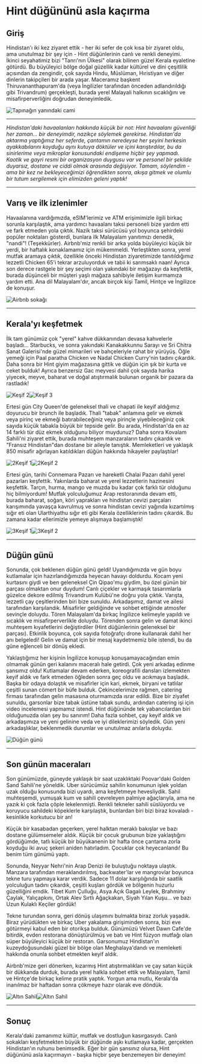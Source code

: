# Hint düğününü asla kaçırma

## Giriş

Hindistan'ı iki kez ziyaret ettik - her iki sefer de çok kısa bir ziyaret oldu, ama unutulmaz bir şey için - Hint düğünlerinin canlı ve renkli deneyimi. İkinci seyahatimiz bizi "Tanrı'nın Ülkesi" olarak bilinen güzel Kerala eyaletine götürdü. Bu büyüleyici bölge doğal güzellik kadar kültürel ve dini çeşitlilik açısından da zengindir, çok sayıda Hindu, Müslüman, Hıristiyan ve diğer dinlerin takipçileri bir arada yaşar. Maceramız başkent Thiruvananthapuram'da (veya İngilizler tarafından önceden adlandırıldığı gibi Trivandrum) gerçekleşti, burada yerel Malayali halkının sıcaklığını ve misafirperverliğini doğrudan deneyimledik.

![Tapınağın yanındaki cami](https://twotrekkers.nyc3.cdn.digitaloceanspaces.com/media/multipart-uploads/Kerala_Introduction.svg)

---

_Hindistan'daki havaalanları hakkında küçük bir not: Hint havaalanı güvenliği her zaman... bir deneyimdir, nazikçe söylemek gerekirse. Hindistan'da aktarma yaptığımız her seferde, çantamın neredeyse her şeyini herkesin ayakkabılarını koyduğu aynı kutuya döktüler ve içini karıştırdılar, bu da sinirlerime veya mikroplar konusundaki endişeme hiçbir şey yapmadı. Kaotik ve gayri resmi bir organizasyon duygusu var ve personel bir şekilde duyarsız, dostane ve ciddi olmak arasında değişiyor. Tamam, söylendim - ama bir kez ne bekleyeceğimizi öğrendikten sonra, akışa gitmek ve olumlu bir tutum sergilemek için elimizden geleni yaptık!_

---

## Varış ve ilk izlenimler

Havaalanına vardığımızda, eSIM'lerimiz ve ATM erişimimizle ilgili birkaç sorunla karşılaştık, ama yardımcı havaalanı taksi personeli bize yardım etti ve fark etmeden yola çıktık. Nazik taksi sürücüsü yol boyunca şehirdeki popüler noktaları gösterdi, bunlara ilk Malayalam yanıtımızı denedik, "nandi"! (Teşekkürler). Airbnb'miz renkli bir arka yolda büyüleyici küçük bir yerdi, bir haftalık konaklamamız için mükemmeldi. Yerleştikten sonra, yerel mutfak aramaya çıktık, özellikle önceki Hindistan ziyaretimizde tanıtıldığımız lezzetli Chicken 65'i tekrar arzuluyorduk ve tabii ki sarımsaklı naan! Ayrıca son derece rastgele bir şey seçimi olan yakındaki bir mağazayı da keşfettik, burada düşünceli bir müşteri yaşlı mağaza sahibiyle iletişim kurmamıza yardım etti. Ana dil Malayalam'dır, ancak birçok kişi Tamil, Hintçe ve İngilizce de konuşur.

![Airbnb sokağı](https://twotrekkers.nyc3.cdn.digitaloceanspaces.com/media/multipart-uploads/Kerala_Arrival.svg)

---

## Kerala'yı keşfetmek

İlk tam günümüz çok "yerel" kahve dükkanından devasa kahvelerle başladı... Starbucks, ve sonra yakındaki Kanakakkunnu Sarayı ve Sri Chitra Sanat Galerisi'nde güzel mimarileri ve bahçeleriyle rahat bir yürüyüş. Öğle yemeği için Paal paratha Chicken ve Nadal Chicken Curry'nin tadını çıkardık. Daha sonra bir Hint giyim mağazasına gittik ve düğün için şık bir kurta ve ceket bulduk! Ayrıca benzersiz Gac meyvesi dahil çok sayıda harika yiyecek, meyve, baharat ve doğal atıştırmalık bulunan organik bir pazara da rastladık!

![Keşif 2](https://twotrekkers.nyc3.cdn.digitaloceanspaces.com/media/multipart-uploads/Kerala_exploring_2.svg)![Keşif 3](https://twotrekkers.nyc3.cdn.digitaloceanspaces.com/media/multipart-uploads/Kerala_exploring_3.svg)

Ertesi gün City Queen'de geleneksel thali ve chapati ile keyif aldığımız doyurucu bir brunch ile başladık. Thali "tabak" anlamına gelir ve ekmek veya pirinç ve ekmeği batırabileceğiniz veya pirinçle yiyebileceğiniz çok sayıda küçük tabakla büyük bir tepside gelir. Bu arada, Hindistan'da en az 14 farklı tür düz ekmek olduğunu biliyor muydunuz? Daha sonra Kovalam Sahili'ni ziyaret ettik, burada muhteşem manzaraların tadını çıkardık ve "Fransız Hindistan"dan dostane bir aileyle tanıştık. Memleketleri ve yaklaşık 850 misafir ağırlayan katıldıkları düğün hakkında hikayeler paylaştılar!

![2Keşif 1](https://twotrekkers.nyc3.cdn.digitaloceanspaces.com/media/multipart-uploads/Kerala_2exploring_1.svg)![2Keşif 2](https://twotrekkers.nyc3.cdn.digitaloceanspaces.com/media/multipart-uploads/Kerala_2exploring_2.svg)

Ertesi gün, tarihi Connemara Pazarı ve hareketli Chalai Pazarı dahil yerel pazarları keşfettik. Yakınlarda baharat ve yerel lezzetlerin hazinesini keşfettik. Tarçın, hurma, mango ve muzda bu kadar çok farklı tür olduğunu hiç bilmiyordum! Mutfak yolculuğumuz Arap restoranında devam etti, burada baharat, soğan, köri yaprakları ve hindistan cevizi parçaları karışımında yavaşça kavrulmuş ve sonra hindistan cevizi yağında kızartılmış sığır eti olan Ularthiyathu sığır eti gibi Kerala özelliklerinin tadını çıkardık. Bu zamana kadar ellerimizle yemeye alışmaya başlamıştık!

![3Keşif 1](https://twotrekkers.nyc3.cdn.digitaloceanspaces.com/media/multipart-uploads/Kerala_3exploring_1.svg)![3Keşif 2](https://twotrekkers.nyc3.cdn.digitaloceanspaces.com/media/multipart-uploads/Kerala_3exploring_2.svg)

---

## Düğün günü

Sonunda, çok beklenen düğün günü geldi! Uyandığımızda ve gün boyu kutlamalar için hazırlandığımızda heyecan havayı doldurdu. Kocam yeni kurtasını giydi ve ben geleneksel Çin Qipao'mu giydim, bu özel günün bir parçası olmaktan onur duydum! Canlı çiçekler ve karmaşık tasarımlarla güzelce dekore edilmiş Trivandrum Kulübü'ne doğru yola çıktık. Varışta, lezzetli çay çeşitlerinden biri bize sunuldu. Arkadaşımız, damat ve ailesi tarafından karşılandık. Misafirler geldiğinde ve sohbet ettiğinde atmosfer sevinçle doluydu. Tören Malayalam'da birkaç İngilizce kelimeyle yapıldı ve sıcaklık ve misafirperverlikle doluydu. Törenden sonra gelin ve damat ikinci muhteşem kıyafetlerini değiştirdiler (Hint düğünlerinin geleneksel bir parçası). Etkinlik boyunca, çok sayıda fotoğrafçı drone kullanarak dahil her anı belgeledi! Gelin ve damat için bir mesaj kaydetmemiz bile istendi, bu da güne eğlenceli bir dönüş ekledi.

Yaklaştığımız her kişinin İngilizce konuşup konuşamayacağından emin olmamak günün geri kalanını maceralı hale getirdi. Çok yeni arkadaş edinme şansımız oldu! Kutlamalar devam ederken, koreografili dansları izlemekten keyif aldık ve fark etmeden öğleden sonra geç oldu ve acıkmaya başladık. Başka bir odaya dolaştık ve misafirler için kari, ekmek, biryani ve tatlılar çeşitli sunan cömert bir büfe bulduk. Çekincelerimize rağmen, catering firması tarafından gelin masasına oturmamızda ısrar edildi. Bize bir ziyafet sunuldu, garsonlar bize tabak üstüne tabak sundu, ardından catering işi için video incelemesi yapmamız istendi. Hint düğününde tek yabancılardan biri olduğunuzda olan şey bu sanırım! Daha fazla sohbet, çay keyif aldık ve arkadaşımıza ve yeni gelinine veda ve iyi dileklerimizi söyledik. Gün yeni arkadaşlıklar, beklenmedik durumlar ve unutulmaz anılarla doluydu.

![Düğün günü](https://twotrekkers.nyc3.cdn.digitaloceanspaces.com/media/multipart-uploads/Kerala_wedding_2.svg)

---

## Son günün maceraları

Son günümüzde, güneyde yaklaşık bir saat uzaklıktaki Poovar'daki Golden Sand Sahili'ne yöneldik. Uber sürücümüz sahilin konumunun işlek yoldan uzak olduğu konusunda bizi uyardı, ama keşfetmeye hevesliydik. Sahil muhteşemdi, yumuşak kum ve sahili çevreleyen palmiye ağaçlarıyla, ama ne yazık ki çok fazla çöple lekelenmişti. Renkli tekneler sahili süslüyordu ve koruyucu sahildeki köpeklerle karşılaştık, bunlardan biri bizi biraz kovaladı - kesinlikle korkutucu bir an!

Küçük bir kasabadan geçerken, yerel halktan meraklı bakışlar ve bazı dostane gülümsemeler aldık. Küçük bir çocuk grubunun bize yaklaştığını gördüğümde, tatlı küçük bir büyükanenin bir hafta önce çantama zorla koyduğu iki avuç şekeri aniden hatırladım. Çocuklar çok heyecanlandı! Bu benim tüm günümü yaptı.

Sonunda, Neyyar Nehri'nin Arap Denizi ile buluştuğu noktaya ulaştık. Manzara tarafından meraklandırılmış, backwater'lar ve mangrovlar boyunca tekne turu yapmaya karar verdik. Sadece 11 dolar karşılığında bir saatlik yolculuğun tadını çıkardık, çeşitli kuşları gördük ve bölgenin huzurlu güzelliğini emdik. Tibet Kum Çulluğu, Asya Açık Gagalı Leylek, Brahminy Çaylak, Yalıçapkını, Ortak Alev Sırtlı Ağaçkakan, Siyah Yılan Kuşu... ve bazı Uzun Kulaklı Keçiler gördük!

Tekne turundan sonra, geri dönüş ulaşımını bulmakta biraz zorluk yaşadık. Biraz yürüdükten ve birkaç Uber yakalama girişiminden sonra, bizi eve götürmeyi kabul eden bir otorikşa bulduk. Günümüzü Velvet Dawn Cafe'de bitirdik, evden restorana dönüştürülmüş ve batı ve Hint füzyon mutfağı olan süper büyüleyici küçük bir restoran. Garsonumuz Hindistan'ın kuzeydoğusundaki güzel bir bölge olan Meghalaya'dandı ve memleketi hakkında onunla sohbet etmekten keyif aldık.

Airbnb'mize geri dönerken, kızarmış Hint atıştırmalıkları ve çay satan küçük bir dükkanda durduk, burada yerel halkla sohbet ettik ve Malayalam, Tamil ve Hintçe'de birkaç kelime pratik yaptık. Yorgun ama mutlu, Kerala'da inanılmaz bir haftadan sonra çökmeye hazır olarak eve döndük.

![Altın Sahil](https://twotrekkers.nyc3.cdn.digitaloceanspaces.com/media/multipart-uploads/Kerala_lastday_1.svg)![Altın Sahil](https://twotrekkers.nyc3.cdn.digitaloceanspaces.com/media/multipart-uploads/Kerala_lastday_2.svg)

---

## Sonuç

Kerala'daki zamanımız kültür, mutfak ve dostluğun kasırgasıydı. Canlı sokakları keşfetmekten büyük bir düğünde aşkı kutlamaya kadar, gerçekten Hindistan'ın ruhunu benimsedik. Eğer bir gün şansınız olursa, Hint düğününü asla kaçırmayın - başka hiçbir şeye benzemeyen bir deneyim!
